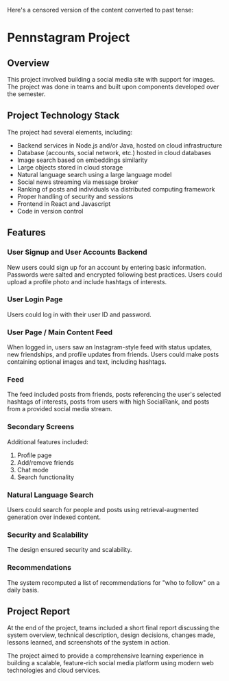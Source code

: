 Here's a censored version of the content converted to past tense:

# Pennstagram Project

## Overview

This project involved building a social media site with support for images. The project was done in teams and built upon components developed over the semester.

## Project Technology Stack

The project had several elements, including:

* Backend services in Node.js and/or Java, hosted on cloud infrastructure
* Database (accounts, social network, etc.) hosted in cloud databases
* Image search based on embeddings similarity
* Large objects stored in cloud storage
* Natural language search using a large language model
* Social news streaming via message broker
* Ranking of posts and individuals via distributed computing framework
* Proper handling of security and sessions
* Frontend in React and Javascript
* Code in version control

## Features

### User Signup and User Accounts Backend

New users could sign up for an account by entering basic information. Passwords were salted and encrypted following best practices. Users could upload a profile photo and include hashtags of interests.

### User Login Page

Users could log in with their user ID and password.

### User Page / Main Content Feed

When logged in, users saw an Instagram-style feed with status updates, new friendships, and profile updates from friends. Users could make posts containing optional images and text, including hashtags.

### Feed

The feed included posts from friends, posts referencing the user's selected hashtags of interests, posts from users with high SocialRank, and posts from a provided social media stream.

### Secondary Screens

Additional features included:

1. Profile page
2. Add/remove friends
3. Chat mode
4. Search functionality

### Natural Language Search

Users could search for people and posts using retrieval-augmented generation over indexed content.

### Security and Scalability

The design ensured security and scalability.

### Recommendations

The system recomputed a list of recommendations for "who to follow" on a daily basis.

## Project Report

At the end of the project, teams included a short final report discussing the system overview, technical description, design decisions, changes made, lessons learned, and screenshots of the system in action.

The project aimed to provide a comprehensive learning experience in building a scalable, feature-rich social media platform using modern web technologies and cloud services.
